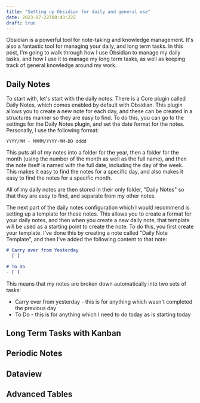 ```yaml
---
title: "Setting up Obsidian for daily and general use"
date: 2023-07-22T08:43:22Z
draft: true
---
```


Obsidian is a powerful tool for note-taking and knowledge management. It's also a fantastic tool for managing your daily, and long term tasks. In this post, I'm going to walk through how I use Obsidian to manage my daily tasks, and how I use it to manage my long term tasks, as well as keeping track of general knowledge around my work.

## Daily Notes

To start with, let's start with the daily notes. There is a Core plugin called Daily Notes, which comes enabled by default with Obsidian. This plugin allows you to create a new note for each day, and these can be created in a structures manner so they are easy to find. To do this, you can go to the settings for the Daily Notes plugin, and set the date format for the notes. Personally, I use the following format:

```text
YYYY/MM - MMMM/YYYY-MM-DD dddd
```

This puts all of my notes into a folder for the year, then a folder for the month (using the number of the month as well as the full name), and then the note itself is named with the full date, including the day of the week. This makes it easy to find the notes for a specific day, and also makes it easy to find the notes for a specific month.

All of my daily notes are then stored in their only folder, "Daily Notes" so that they are easy to find, and separate from my other notes.

The next part of the daily notes configuration which I would recommend is setting up a template for these notes. This allows you to create a format for your daily notes, and then when you create a new daily note, that template will be used as a starting point to create the note. To do this, you first create your template. I've done this by creating a note called "Daily Note Template", and then I've added the following content to that note:

```markdown
# Carry over from Yesterday
- [ ] 

# To Do
- [ ] 
```

This means that my notes are broken down automatically into two sets of tasks:

- Carry over from yesterday - this is for anything which wasn't completed the previous day
- To Do - this is for anything which I need to do today as is starting today

## Long Term Tasks with Kanban

## Periodic Notes

## Dataview

## Advanced Tables
